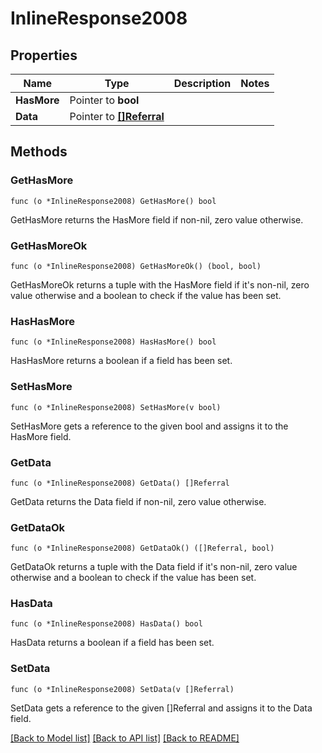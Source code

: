 # InlineResponse2008

## Properties

Name | Type | Description | Notes
------------ | ------------- | ------------- | -------------
**HasMore** | Pointer to **bool** |  | 
**Data** | Pointer to [**[]Referral**](Referral.md) |  | 

## Methods

### GetHasMore

`func (o *InlineResponse2008) GetHasMore() bool`

GetHasMore returns the HasMore field if non-nil, zero value otherwise.

### GetHasMoreOk

`func (o *InlineResponse2008) GetHasMoreOk() (bool, bool)`

GetHasMoreOk returns a tuple with the HasMore field if it's non-nil, zero value otherwise
and a boolean to check if the value has been set.

### HasHasMore

`func (o *InlineResponse2008) HasHasMore() bool`

HasHasMore returns a boolean if a field has been set.

### SetHasMore

`func (o *InlineResponse2008) SetHasMore(v bool)`

SetHasMore gets a reference to the given bool and assigns it to the HasMore field.

### GetData

`func (o *InlineResponse2008) GetData() []Referral`

GetData returns the Data field if non-nil, zero value otherwise.

### GetDataOk

`func (o *InlineResponse2008) GetDataOk() ([]Referral, bool)`

GetDataOk returns a tuple with the Data field if it's non-nil, zero value otherwise
and a boolean to check if the value has been set.

### HasData

`func (o *InlineResponse2008) HasData() bool`

HasData returns a boolean if a field has been set.

### SetData

`func (o *InlineResponse2008) SetData(v []Referral)`

SetData gets a reference to the given []Referral and assigns it to the Data field.


[[Back to Model list]](../README.md#documentation-for-models) [[Back to API list]](../README.md#documentation-for-api-endpoints) [[Back to README]](../README.md)



